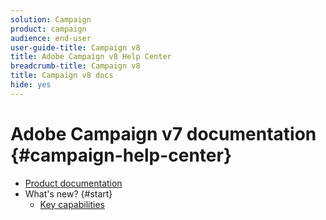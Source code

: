 ```yaml
---
solution: Campaign
product: campaign
audience: end-user
user-guide-title: Campaign v8
title: Adobe Campaign v8 Help Center
breadcrumb-title: Campaign v8
title: Campaign v8 docs
hide: yes
---
```


# Adobe Campaign v7 documentation {#campaign-help-center}

+ [Product documentation](adobe-campaign-classic-home.md)
+ What's new? {#start}
  + [Key capabilities](start/whats-new.md)

 